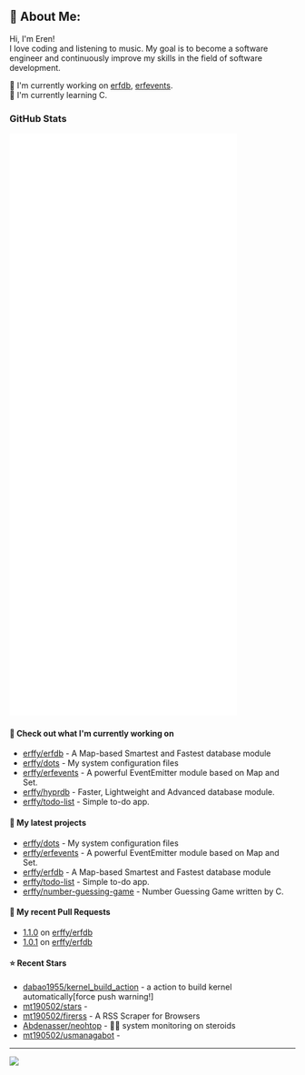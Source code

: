 ## 💫 About Me:
Hi, I'm Eren!<br>
I love coding and listening to music. My goal is to become a software engineer and continuously improve my skills in the field of software development.

📝 I'm currently working on [erfdb](https://github.com/erffy/erfdb), [erfevents](https://github.com/erffy/erfevents). <br>
🌱 I'm currently learning C. <br>

### GitHub Stats

<p align="left"><img src="https://raw.githubusercontent.com/erffy/erffy/main/github-metrics.svg" /></p>

#### 👷 Check out what I'm currently working on

- [erffy/erfdb](https://github.com/erffy/erfdb) - A Map-based Smartest and Fastest database module
- [erffy/dots](https://github.com/erffy/dots) - My system configuration files
- [erffy/erfevents](https://github.com/erffy/erfevents) - A powerful EventEmitter module based on Map and Set.
- [erffy/hyprdb](https://github.com/erffy/hyprdb) - Faster, Lightweight and Advanced database module.
- [erffy/todo-list](https://github.com/erffy/todo-list) - Simple to-do app.
#### 🌱 My latest projects

- [erffy/dots](https://github.com/erffy/dots) - My system configuration files
- [erffy/erfevents](https://github.com/erffy/erfevents) - A powerful EventEmitter module based on Map and Set.
- [erffy/erfdb](https://github.com/erffy/erfdb) - A Map-based Smartest and Fastest database module
- [erffy/todo-list](https://github.com/erffy/todo-list) - Simple to-do app.
- [erffy/number-guessing-game](https://github.com/erffy/number-guessing-game) - Number Guessing Game written by C.
#### 🔨 My recent Pull Requests

- [1.1.0](https://github.com/erffy/erfdb/pull/7) on [erffy/erfdb](https://github.com/erffy/erfdb)
- [1.0.1](https://github.com/erffy/erfdb/pull/6) on [erffy/erfdb](https://github.com/erffy/erfdb)
#### ⭐ Recent Stars

- [dabao1955/kernel_build_action](https://github.com/dabao1955/kernel_build_action) - a action to build kernel automatically[force push warning!]
- [mt190502/stars](https://github.com/mt190502/stars) - 
- [mt190502/firerss](https://github.com/mt190502/firerss) - A RSS Scraper for Browsers
- [Abdenasser/neohtop](https://github.com/Abdenasser/neohtop) - 💪🏻 system monitoring on steroids
- [mt190502/usmanagabot](https://github.com/mt190502/usmanagabot) - 

---
[![](https://visitcount.itsvg.in/api?id=erffy&icon=5&color=13)](https://visitcount.itsvg.in)
